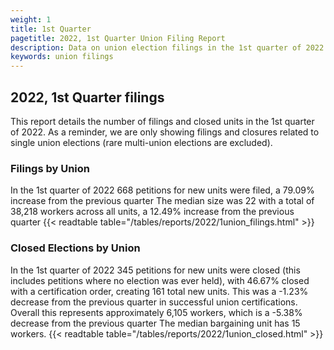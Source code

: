 ```yaml
---
weight: 1
title: 1st Quarter
pagetitle: 2022, 1st Quarter Union Filing Report
description: Data on union election filings in the 1st quarter of 2022
keywords: union filings
---
```


## 2022, 1st Quarter filings

This report details the number of filings and closed units in the 1st quarter of 2022. As a reminder, we are only showing filings and closures related to single union elections (rare multi-union elections are excluded).

### Filings by Union
In the 1st quarter of 2022 668 petitions for new units were filed, a 79.09% increase from the previous quarter The median size was 22 with a total of 38,218 workers across all units, a 12.49% increase from the previous quarter
{{< readtable table="/tables/reports/2022/1union_filings.html" >}}

### Closed Elections by Union
In the 1st quarter of 2022 345 petitions for new units were closed (this includes petitions where no election was ever held), with 46.67% closed with a certification order, creating 161 total new units. This was a -1.23% decrease from the previous quarter in successful union certifications. Overall this represents approximately 6,105 workers, which is a -5.38% decrease from the previous quarter The median bargaining unit has 15 workers.
{{< readtable table="/tables/reports/2022/1union_closed.html" >}}
